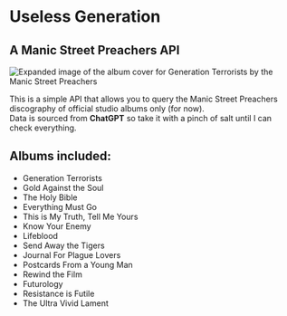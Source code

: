 # Useless Generation 
## A Manic Street Preachers API

 <!-- Add image here -->
![Expanded image of the album cover for Generation Terrorists by the Manic Street Preachers](https://cdn.mos.cms.futurecdn.net/dby6HSw7Cg8ZegdigNAksJ-1920-80.png.webp)

This is a simple API that allows you to query the Manic Street Preachers discography of official studio albums only (for now).  
Data is sourced from **ChatGPT** so take it with a pinch of salt until I can check everything.

## Albums included:
- Generation Terrorists
- Gold Against the Soul
- The Holy Bible
- Everything Must Go
- This is My Truth, Tell Me Yours
- Know Your Enemy
- Lifeblood
- Send Away the Tigers
- Journal For Plague Lovers
- Postcards From a Young Man
- Rewind the Film
- Futurology
- Resistance is Futile
- The Ultra Vivid Lament

